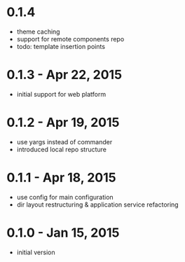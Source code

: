 0.1.4
====
- theme caching
- support for remote components repo
- todo: template insertion points

0.1.3 - Apr 22, 2015
====
- initial support for web platform

0.1.2 - Apr 19, 2015
====
- use yargs instead of commander
- introduced local repo structure

0.1.1 - Apr 18, 2015
====
- use config for main configuration
- dir layout restructuring & application service refactoring

0.1.0 - Jan 15, 2015
====
- initial version